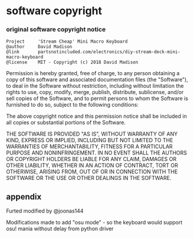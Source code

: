 # software copyright

### original software copyright notice

    Project     'Stream Cheap' Mini Macro Keyboard
    @author     David Madison
    @link       partsnotincluded.com/electronics/diy-stream-deck-mini-macro-keyboard
    @license    MIT - Copyright (c) 2018 David Madison

   Permission is hereby granted, free of charge, to any person obtaining a copy
   of this software and associated documentation files (the "Software"), to deal
   in the Software without restriction, including without limitation the rights
   to use, copy, modify, merge, publish, distribute, sublicense, and/or sell
   copies of the Software, and to permit persons to whom the Software is
   furnished to do so, subject to the following conditions:

   The above copyright notice and this permission notice shall be included in
   all copies or substantial portions of the Software.

   THE SOFTWARE IS PROVIDED "AS IS", WITHOUT WARRANTY OF ANY KIND, EXPRESS OR
   IMPLIED, INCLUDING BUT NOT LIMITED TO THE WARRANTIES OF MERCHANTABILITY,
   FITNESS FOR A PARTICULAR PURPOSE AND NONINFRINGEMENT. IN NO EVENT SHALL THE
   AUTHORS OR COPYRIGHT HOLDERS BE LIABLE FOR ANY CLAIM, DAMAGES OR OTHER
   LIABILITY, WHETHER IN AN ACTION OF CONTRACT, TORT OR OTHERWISE, ARISING FROM,
   OUT OF OR IN CONNECTION WITH THE SOFTWARE OR THE USE OR OTHER DEALINGS IN
   THE SOFTWARE.


## appendix

Furted modified by @joonas144

Modifications made to add "osu mode" - so the keyboard would support osu! mania without delay from python driver